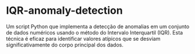 # IQR-anomaly-detection
Um script Python que implementa a detecção de anomalias em um conjunto de dados numéricos usando o método do Intervalo Interquartil (IQR). Esta técnica é eficaz para identificar valores atípicos que se desviam significativamente do corpo principal dos dados.
